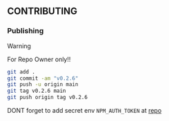 ## CONTRIBUTING

### Publishing

>[!WARNING]
> For Repo Owner only!!

```bash
git add .
git commit -am "v0.2.6"
git push -u origin main
git tag v0.2.6 main
git push origin tag v0.2.6
```

DONT forget to add secret env `NPM_AUTH_TOKEN` at [repo](https://github.com/Ratimon/solid-grinder/settings/secrets/actions)